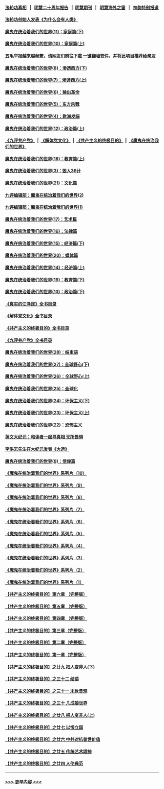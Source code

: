 #### [法轮功真相](https://github.com/gfw-breaker/truth/blob/master/README.md?t=0) &nbsp;&nbsp;|&nbsp;&nbsp; [明慧二十周年报告](https://github.com/gfw-breaker/mh-reports/blob/master/README.md?t=0) &nbsp;&nbsp;|&nbsp;&nbsp;[明慧期刊](https://github.com/gfw-breaker/mh-qikan) &nbsp;&nbsp;|&nbsp;&nbsp; [明慧海外之窗](https://github.com/gfw-breaker/mh-news/blob/master/README.md?t=0) &nbsp;&nbsp;|&nbsp;&nbsp; [神韵特别报道](https://github.com/gfw-breaker/mh-news/blob/master/shenyun.md?t=0)
#### [法轮功创始人发表《为什么会有人类》](../pages/nsc422/n13912117.md?t=02270643) 
#### [魔鬼在统治着我们的世界(11)：家庭篇(下)](../pages/nsc422/n10440961.md?t=02270643) 
#### [魔鬼在统治着我们的世界(10)：家庭篇(上)](../pages/nsc422/n10435448.md?t=02270643) 
#### 五毛举报越来越频繁，请网友们前往下载 [一键翻墙软件](https://github.com/gfw-breaker/ssr-accounts)，并将此项目推荐给亲友
#### [魔鬼在统治着我们的世界(8)：渗透西方(下)](../pages/nsc422/n10429603.md?t=02270643) 
#### [魔鬼在统治着我们的世界(7)：渗透西方(上)](../pages/nsc422/n10426013.md?t=02270643) 
#### [魔鬼在统治着我们的世界(6)：输出革命](../pages/nsc422/n10421536.md?t=02270643) 
#### [魔鬼在统治着我们的世界(5)：东方杀戮](../pages/nsc422/n10417707.md?t=02270643) 
#### [魔鬼在统治着我们的世界(4)：欧洲发端](../pages/nsc422/n10414890.md?t=02270643) 
#### [魔鬼在统治着我们的世界(12)：政治篇(上)](../pages/nsc422/n10444576.md?t=02270643) 
#### [《九评共产党》](https://github.com/begood0513/9ping.md/blob/master/README.md) &nbsp;|&nbsp; [《解体党文化》](../../../../jtdwh.md/blob/master/README.md)  &nbsp;|&nbsp; [《共产主义的终极目的》](../../../../gczydzjmd.md/blob/master/README.md) &nbsp;|&nbsp; [《魔鬼在统治我们的世界》](../../../../mgztzwmdsj.md/blob/master/README.md) 
#### [魔鬼在统治着我们的世界(18)：教育篇(上)](../pages/nsc422/n10526970.md?t=02270643) 
#### [魔鬼在统治着我们的世界(3)：毁人36计](../pages/nsc422/n10411583.md?t=02270643) 
#### [魔鬼在统治着我们的世界(21)：文化篇](../pages/nsc422/n10597706.md?t=02270643) 
#### [九评编辑部：魔鬼在统治着我们的世界(2)](../pages/nsc422/n10410036.md?t=02270643) 
#### [九评编辑部：魔鬼在统治着我们的世界(1)](../pages/nsc422/n10406825.md?t=02270643) 
#### [魔鬼在统治着我们的世界(17)：艺术篇](../pages/nsc422/n10499093.md?t=02270643) 
#### [魔鬼在统治着我们的世界(16)：法律篇](../pages/nsc422/n10485969.md?t=02270643) 
#### [魔鬼在统治着我们的世界(15)：经济篇(下)](../pages/nsc422/n10469975.md?t=02270643) 
#### [魔鬼在统治着我们的世界(20)：媒体篇](../pages/nsc422/n10586579.md?t=02270643) 
#### [魔鬼在统治着我们的世界(14)：经济篇(上)](../pages/nsc422/n10457370.md?t=02270643) 
#### [魔鬼在统治着我们的世界(19)：教育篇(下)](../pages/nsc422/n10564808.md?t=02270643) 
#### [魔鬼在统治着我们的世界(13)：政治篇(下)](../pages/nsc422/n10448270.md?t=02270643) 
#### [《真实的江泽民》全书目录](../pages/nsc422/n13721399.md?t=02270643) 
#### [《解体党文化》全书目录](../pages/nsc422/n13721157.md?t=02270643) 
#### [《共产主义的终极目的》全书目录](../pages/nsc422/n13721048.md?t=02270643) 
#### [《九评共产党》全书目录](../pages/nsc422/n13708085.md?t=02270643) 
#### [魔鬼在统治着我们的世界(28)：结束语](../pages/nsc422/n10936246.md?t=02270643) 
#### [魔鬼在统治着我们的世界(27)：全球野心(下)](../pages/nsc422/n10928319.md?t=02270643) 
#### [魔鬼在统治着我们的世界(26)：全球野心(上)](../pages/nsc422/n10900318.md?t=02270643) 
#### [魔鬼在统治着我们的世界(25)：全球化](../pages/nsc422/n10788205.md?t=02270643) 
#### [魔鬼在统治着我们的世界(24)：环保主义(下)](../pages/nsc422/n10695307.md?t=02270643) 
#### [魔鬼在统治着我们的世界(23)：环保主义(上)](../pages/nsc422/n10688613.md?t=02270643) 
#### [魔鬼在统治着我们的世界(22)：恐怖主义](../pages/nsc422/n10614727.md?t=02270643) 
#### [英文大纪元：和读者一起寻真相 无所畏惧](../pages/nsc422/n12542027.md?t=02270643) 
#### [李洪志先生在大纪元发表《大选》](../pages/nsc422/n12534746.md?t=02270643) 
#### [魔鬼在统治着我们的世界(9)：信仰篇](../pages/nsc422/n10432159.md?t=02270643) 
#### [《魔鬼在统治着我们的世界》系列片（10）](../pages/nsc422/n12292670.md?t=02270643) 
#### [《魔鬼在统治着我们的世界》系列片（9）](../pages/nsc422/n12290859.md?t=02270643) 
#### [《魔鬼在统治着我们的世界》系列片（8）](../pages/nsc422/n12287445.md?t=02270643) 
#### [《魔鬼在统治着我们的世界》系列片（7）](../pages/nsc422/n12283425.md?t=02270643) 
#### [《魔鬼在统治着我们的世界》系列片（6）](../pages/nsc422/n12282314.md?t=02270643) 
#### [《魔鬼在统治着我们的世界》系列片（5）](../pages/nsc422/n12281419.md?t=02270643) 
#### [《魔鬼在统治着我们的世界》系列片（4）](../pages/nsc422/n12274024.md?t=02270643) 
#### [《魔鬼在统治着我们的世界》系列片（3）](../pages/nsc422/n12271322.md?t=02270643) 
#### [《魔鬼在统治着我们的世界》系列片（2）](../pages/nsc422/n12269049.md?t=02270643) 
#### [《魔鬼在统治着我们的世界》系列片（1）](../pages/nsc422/n12267575.md?t=02270643) 
#### [【共产主义的终极目的】第六章 （完整版）](../pages/nsc422/n11428913.md?t=02270643) 
#### [【共产主义的终极目的】第五章 （完整版）](../pages/nsc422/n11428912.md?t=02270643) 
#### [【共产主义的终极目的】第四章 （完整版）](../pages/nsc422/n11428907.md?t=02270643) 
#### [【共产主义的终极目的】第三章（完整版）](../pages/nsc422/n11428848.md?t=02270643) 
#### [【共产主义的终极目的】第二章（完整版）](../pages/nsc422/n11428831.md?t=02270643) 
#### [【共产主义的终极目的】第一章（完整版）](../pages/nsc422/n11417651.md?t=02270643) 
#### [【共产主义的终极目的】之廿九 把人变非人(下)](../pages/nsc422/n11344140.md?t=02270643) 
#### [【共产主义的终极目的】之三十二 结语](../pages/nsc422/n11360535.md?t=02270643) 
#### [【共产主义的终极目的】之三十一 末世景观](../pages/nsc422/n11351129.md?t=02270643) 
#### [【共产主义的终极目的】之三十 几成狼世界](../pages/nsc422/n11348280.md?t=02270643) 
#### [【共产主义的终极目的】之廿八 把人变非人(上)](../pages/nsc422/n11340492.md?t=02270643) 
#### [【共产主义的终极目的】之廿七 以恨立国](../pages/nsc422/n11336944.md?t=02270643) 
#### [【共产主义的终极目的】之廿六 中共对抗普世价值](../pages/nsc422/n11324785.md?t=02270643) 
#### [【共产主义的终极目的】之廿五 传统艺术颂神](../pages/nsc422/n11296396.md?t=02270643) 
#### [【共产主义的终极目的】之廿四 人伦典范](../pages/nsc422/n11296397.md?t=02270643) 

----
#### [ >>> 更早内容 <<< ](../indexes/nsc422-earlier.md)
